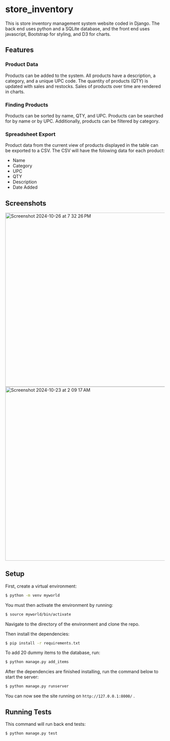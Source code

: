 # store_inventory
This is store inventory management system website coded in Django. The back end uses python and a SQLite database, and the front end uses javascript, Bootstrap for styling, and D3 for charts.

## Features
### Product Data
Products can be added to the system. All products have a description, a category, and a unique UPC code. The quantity of products (QTY) is updated with sales and restocks. Sales of products over time are rendered in charts.

### Finding Products
Products can be sorted by name, QTY, and UPC. Products can be searched for by name or by UPC. Additionally, products can be filtered by category.

### Spreadsheet Export
Product data from the current view of products displayed in the table can be exported to a CSV. The CSV will have the folowing data for each product:
- Name
- Category
- UPC
- QTY
- Description
- Date Added

## Screenshots
<img width="550" alt="Screenshot 2024-10-26 at 7 32 26 PM" src="https://github.com/user-attachments/assets/0d511263-11ee-4996-a259-28e54fd4218b">

<img width="550" alt="Screenshot 2024-10-23 at 2 09 17 AM" src="https://github.com/user-attachments/assets/9e1f8f93-9b24-4808-9b6c-2bf84c530f58">

## Setup

First, create a virtual environment:
```sh
$ python -m venv myworld
```

You must then activate the environment by running:
```sh
$ source myworld/bin/activate
```

Navigate to the directory of the environment and clone the repo.

Then install the dependencies:
```sh
$ pip install -r requirements.txt
```

To add 20 dummy items to the database, run:
```sh
$ python manage.py add_items
```

After the dependencies are finished installing, run the command below to start the server:
```sh
$ python manage.py runserver
```

You can now see the site running on `http://127.0.0.1:8000/` .


## Running Tests

This command will run back end tests:

```sh
$ python manage.py test
```
